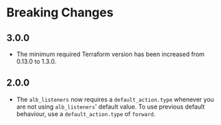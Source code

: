 # Breaking Changes

## 3.0.0

- The minimum required Terraform version has been increased from 0.13.0 to 1.3.0.

## 2.0.0

- The `alb_listeners` now requires a `default_action.type` whenever you are not using `alb_listeners`' default value.
  To use previous default behaviour, use a `default_action.type` of `forward`.
